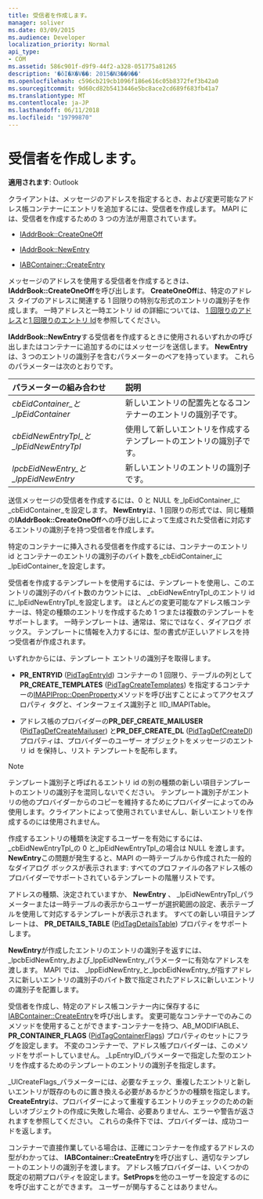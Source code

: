 ```yaml
---
title: 受信者を作成します。
manager: soliver
ms.date: 03/09/2015
ms.audience: Developer
localization_priority: Normal
api_type:
- COM
ms.assetid: 586c901f-d9f9-44f2-a328-051775a81265
description: '�ŏI�X�V��: 2015�N3��9��'
ms.openlocfilehash: c596cb219cb1096f186e616c05b8372fef3b42a0
ms.sourcegitcommit: 9d60cd82b5413446e5bc8ace2cd689f683fb41a7
ms.translationtype: MT
ms.contentlocale: ja-JP
ms.lasthandoff: 06/11/2018
ms.locfileid: "19799870"
---
```

# <a name="creating-a-recipient"></a>受信者を作成します。

  
  
**適用されます**: Outlook 
  
クライアントは、メッセージのアドレスを指定するとき、および変更可能なアドレス帳コンテナーにエントリを追加するには、受信者を作成します。 MAPI には、受信者を作成するための 3 つの方法が用意されています。
  
- [IAddrBook::CreateOneOff](iaddrbook-createoneoff.md)
    
- [IAddrBook::NewEntry](iaddrbook-newentry.md)
    
- [IABContainer::CreateEntry](iabcontainer-createentry.md)
    
メッセージのアドレスを使用する受信者を作成するときは、 **IAddrBook::CreateOneOff**を呼び出します。 **CreateOneOff**は、特定のアドレス タイプのアドレスに関連する 1 回限りの特別な形式のエントリの識別子を作成します。 一時アドレスと一時エントリ id の詳細については、 [1 回限りのアドレス](one-off-addresses.md)と[1 回限りのエントリ Id](one-off-entry-identifiers.md)を参照してください。
  
**IAddrBook::NewEntry**する受信者を作成するときに使用されるいずれかの呼び出しまたはコンテナーに追加するのにはメッセージを送信します。 **NewEntry**は、3 つのエントリの識別子を含むパラメーターのペアを持っています。 これらのパラメーターは次のとおりです。 
  
|**パラメーターの組み合わせ**|**説明**|
|:-----|:-----|
| _cbEidContainer_と_lpEidContainer_ <br/> |新しいエントリの配置先となるコンテナーのエントリの識別子です。  <br/> |
| _cbEidNewEntryTpl_と_lpEidNewEntryTpl_ <br/> |使用して新しいエントリを作成するテンプレートのエントリの識別子です。  <br/> |
| _lpcbEidNewEntry_と_lppEidNewEntry_ <br/> |新しいエントリのエントリの識別子です。  <br/> |
   
送信メッセージの受信者を作成するには、0 と NULL を_lpEidContainer_に_cbEidContainer_を設定します。 **NewEntry**は、1 回限りの形式では、同じ種類の**IAddrBook::CreateOneOff**への呼び出しによって生成された受信者に対応するエントリの識別子を持つ受信者を作成します。 
  
特定のコンテナーに挿入される受信者を作成するには、コンテナーのエントリ id とコンテナーのエントリの識別子のバイト数を_cbEidContainer_に_lpEidContainer_を設定します。 
  
受信者を作成するテンプレートを使用するには、テンプレートを使用し、このエントリの識別子のバイト数のカウントには、 _cbEidNewEntryTpl_のエントリ id に_lpEidNewEntryTpl_を設定します。 ほとんどの変更可能なアドレス帳コンテナーは、特定の種類のエントリを作成するため 1 つまたは複数のテンプレートをサポートします。 一時テンプレートは、通常は、常にではなく、ダイアログ ボックス。 テンプレートに情報を入力するには、型の書式が正しいアドレスを持つ受信者が作成されます。 
  
いずれかからには、テンプレート エントリの識別子を取得します。
  
- **PR_ENTRYID** ([PidTagEntryId](pidtagentryid-canonical-property.md)) コンテナーの 1 回限り、テーブルの列として**PR_CREATE_TEMPLATES** ([PidTagCreateTemplates](pidtagcreatetemplates-canonical-property.md)) を指定するコンテナーの[IMAPIProp::OpenProperty](imapiprop-openproperty.md)メソッドを呼び出すことによってアクセスプロパティ タグと、インターフェイス識別子と IID_IMAPITable。 
    
- アドレス帳のプロバイダーの**PR_DEF_CREATE_MAILUSER** ([PidTagDefCreateMailuser](pidtagdefcreatemailuser-canonical-property.md)) と**PR_DEF_CREATE_DL** ([PidTagDefCreateDl](pidtagdefcreatedl-canonical-property.md)) プロパティは、プロバイダーのユーザー オブジェクトをメッセージのエントリ id を保持し、リスト テンプレートを配布します。 
    
> [!NOTE]
> テンプレート識別子と呼ばれるエントリ id の別の種類の新しい項目テンプレートのエントリの識別子を混同しないでください。 テンプレート識別子がエントリの他のプロバイダーからのコピーを維持するためにプロバイダーによってのみ使用します。クライアントによって使用されていませんし、新しいエントリを作成するのには使用されません。 
  
作成するエントリの種類を決定するユーザーを有効にするには、 _cbEidNewEntryTpl_の 0 と_lpEidNewEntryTpl_の場合は NULL を渡します。 **NewEntry**この問題が発生すると、MAPI の一時テーブルから作成された一般的なダイアログ ボックスが表示されます: すべてのプロファイルの各アドレス帳のプロバイダーでサポートされているテンプレートの階層リストです。 
  
アドレスの種類、決定されていますか、 **NewEntry** 、 _lpEidNewEntryTpl_パラメーターまたは一時テーブルの表示からユーザーが選択範囲の設定、表示テーブルを使用して対応するテンプレートが表示されます。 すべての新しい項目テンプレートは、 **PR_DETAILS_TABLE** ([PidTagDetailsTable](pidtagdetailstable-canonical-property.md)) プロパティをサポートします。 
  
**NewEntry**が作成したエントリのエントリの識別子を返すには、 _lpcbEidNewEntry_および_lppEidNewEntry_パラメーターに有効なアドレスを渡します。 MAPI では、 _lppEidNewEntry_と_lpcbEidNewEntry_が指すアドレスに新しいエントリの識別子のバイト数で指定されたアドレスに新しいエントリの識別子を配置します。
  
受信者を作成し、特定のアドレス帳コンテナー内に保存するに[IABContainer::CreateEntry](iabcontainer-createentry.md)を呼び出します。 変更可能なコンテナーでのみこのメソッドを使用することができます-コンテナーを持つ、AB_MODIFIABLE、 **PR_CONTAINER_FLAGS** ([PidTagContainerFlags](pidtagcontainerflags-canonical-property.md)) プロパティのセットにフラグを設定します。 不変のコンテナーで、アドレス帳プロバイダーは、このメソッドをサポートしていません。 _LpEntryID_パラメーターで指定した型のエントリを作成するためのテンプレートのエントリの識別子を指定します。 
  
_UlCreateFlags_パラメーターには、必要なチェック、重複したエントリと新しいエントリが既存のものに置き換える必要があるかどうかの種類を指定します。 **CreateEntry**は、プロバイダーによって重複するエントリのチェックのための新しいオブジェクトの作成に失敗した場合、必要ありません、エラーや警告が返されますを参照してください。 これらの条件下では、プロバイダーは、成功コードを返します。 
  
コンテナーで直接作業している場合は、正確にコンテナーを作成するアドレスの型がわかっては、 **IABContainer::CreateEntry**を呼び出すし、適切なテンプレートのエントリの識別子を渡します。 アドレス帳プロバイダーは、いくつかの既定の初期プロパティを設定します。**SetProps**を他のユーザーを設定するのにを呼び出すことができます。 ユーザーが関与することはありません。 
  

